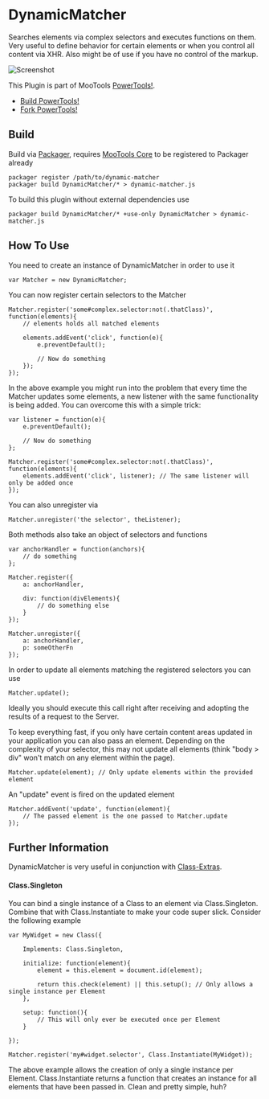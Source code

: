 DynamicMatcher
==============

Searches elements via complex selectors and executes functions on them. Very useful to define behavior for certain elements or when you control all content via XHR. Also might be of use if you have no control of the markup.

![Screenshot](http://cpojer.net/Logo/dynamic-matcher.png)

This Plugin is part of MooTools [PowerTools!](http://cpojer.net/PowerTools).

* [Build PowerTools!](http://cpojer.net/PowerTools)
* [Fork PowerTools!](https://github.com/cpojer/PowerTools)

Build
-----

Build via [Packager](http://github.com/kamicane/packager), requires [MooTools Core](http://github.com/mootools/mootools-core) to be registered to Packager already

	packager register /path/to/dynamic-matcher
	packager build DynamicMatcher/* > dynamic-matcher.js

To build this plugin without external dependencies use

	packager build DynamicMatcher/* +use-only DynamicMatcher > dynamic-matcher.js

How To Use
----------

You need to create an instance of DynamicMatcher in order to use it

	var Matcher = new DynamicMatcher;

You can now register certain selectors to the Matcher

	Matcher.register('some#complex.selector:not(.thatClass)', function(elements){
		// elements holds all matched elements
		
		elements.addEvent('click', function(e){
			e.preventDefault();
			
			// Now do something
		});
	});

In the above example you might run into the problem that every time the Matcher updates some elements, a new listener with the same functionality is being added. You can overcome this with a simple trick:

	var listener = function(e){
		e.preventDefault();
	
		// Now do something
	};
	
	Matcher.register('some#complex.selector:not(.thatClass)', function(elements){
		elements.addEvent('click', listener); // The same listener will only be added once
	});

You can also unregister via

	Matcher.unregister('the selector', theListener);

Both methods also take an object of selectors and functions
	
	var anchorHandler = function(anchors){
		// do something
	};
	
	Matcher.register({
		a: anchorHandler,
		
		div: function(divElements){
			// do something else
		}
	});
	
	Matcher.unregister({
		a: anchorHandler,
		p: someOtherFn
	});

In order to update all elements matching the registered selectors you can use

	Matcher.update();

Ideally you should execute this call right after receiving and adopting the results of a request to the Server.


To keep everything fast, if you only have certain content areas updated in your application you can also pass an element. Depending on the complexity of your selector, this may not update all elements (think "body > div" won't match on any element within the page).

	Matcher.update(element); // Only update elements within the provided element

An "update" event is fired on the updated element

	Matcher.addEvent('update', function(element){
		// The passed element is the one passed to Matcher.update
	});

Further Information
-------------------

DynamicMatcher is very useful in conjunction with [Class-Extras](http://github.com/cpojer/mootools-class-extras).

#### Class.Singleton

You can bind a single instance of a Class to an element via Class.Singleton. Combine that with Class.Instantiate to make your code super slick. Consider the following example

	var MyWidget = new Class({

	    Implements: Class.Singleton,

	    initialize: function(element){
			element = this.element = document.id(element);
			
	        return this.check(element) || this.setup(); // Only allows a single instance per Element
	    },

	    setup: function(){
			// This will only ever be executed once per Element
		}

	});
	
	Matcher.register('my#widget.selector', Class.Instantiate(MyWidget));

The above example allows the creation of only a single instance per Element. Class.Instantiate returns a function that creates an instance for all elements that have been passed in. Clean and pretty simple, huh?